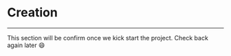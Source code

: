 # Creation
------

This section will be confirm once we kick start the project. Check back again later :smile:


